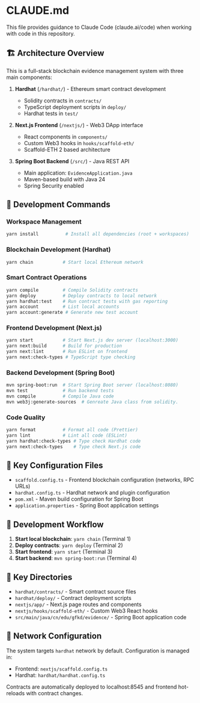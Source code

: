 # CLAUDE.md

This file provides guidance to Claude Code (claude.ai/code) when working with code in this repository.

## 🏗️ Architecture Overview

This is a full-stack blockchain evidence management system with three main components:

1. **Hardhat** (`/hardhat/`) - Ethereum smart contract development
   - Solidity contracts in `contracts/`
   - TypeScript deployment scripts in `deploy/`
   - Hardhat tests in `test/`

2. **Next.js Frontend** (`/nextjs/`) - Web3 DApp interface
   - React components in `components/`
   - Custom Web3 hooks in `hooks/scaffold-eth/`
   - Scaffold-ETH 2 based architecture

3. **Spring Boot Backend** (`/src/`) - Java REST API
   - Main application: `EvidenceApplication.java`
   - Maven-based build with Java 24
   - Spring Security enabled

## 🚀 Development Commands

### Workspace Management

```bash
yarn install          # Install all dependencies (root + workspaces)
```

### Blockchain Development (Hardhat)

```bash
yarn chain           # Start local Ethereum network
```

### Smart Contract Operations

```bash
yarn compile         # Compile Solidity contracts
yarn deploy          # Deploy contracts to local network
yarn hardhat:test    # Run contract tests with gas reporting
yarn account         # List local accounts
yarn account:generate # Generate new test account
```

### Frontend Development (Next.js)

```bash
yarn start           # Start Next.js dev server (localhost:3000)
yarn next:build      # Build for production
yarn next:lint       # Run ESLint on frontend
yarn next:check-types # TypeScript type checking
```

### Backend Development (Spring Boot)

```bash
mvn spring-boot:run  # Start Spring Boot server (localhost:8080)
mvn test             # Run backend tests
mvn compile          # Compile Java code
mvn web3j:generate-sources  # Genreate Java class from solidity.  
```

### Code Quality

```bash
yarn format          # Format all code (Prettier)
yarn lint            # Lint all code (ESLint)
yarn hardhat:check-types # Type check Hardhat code
yarn next:check-types    # Type check Next.js code
```

## 🔧 Key Configuration Files

- `scaffold.config.ts` - Frontend blockchain configuration (networks, RPC URLs)
- `hardhat.config.ts` - Hardhat network and plugin configuration
- `pom.xml` - Maven build configuration for Spring Boot
- `application.properties` - Spring Boot application settings

## 🎯 Development Workflow

1. **Start local blockchain**: `yarn chain` (Terminal 1)
2. **Deploy contracts**: `yarn deploy` (Terminal 2)  
3. **Start frontend**: `yarn start` (Terminal 3)
4. **Start backend**: `mvn spring-boot:run` (Terminal 4)

## 📁 Key Directories

- `hardhat/contracts/` - Smart contract source files
- `hardhat/deploy/` - Contract deployment scripts
- `nextjs/app/` - Next.js page routes and components
- `nextjs/hooks/scaffold-eth/` - Custom Web3 React hooks
- `src/main/java/cn/edu/gfkd/evidence/` - Spring Boot application code

## 🔗 Network Configuration

The system targets `hardhat` network by default. Configuration is managed in:

- Frontend: `nextjs/scaffold.config.ts`
- Hardhat: `hardhat/hardhat.config.ts`

Contracts are automatically deployed to localhost:8545 and frontend hot-reloads with contract changes.
